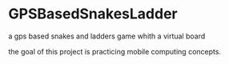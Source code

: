 # GPSBasedSnakesLadder
a gps based snakes and ladders game whith a virtual board

the goal of this project is practicing mobile computing concepts.
